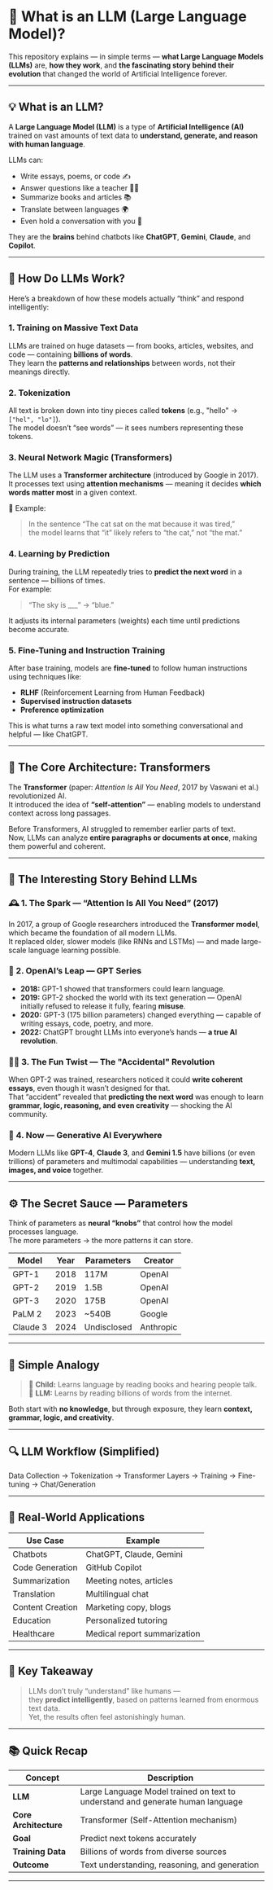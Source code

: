 # 🧠 What is an LLM (Large Language Model)?  

This repository explains — in simple terms — **what Large Language Models (LLMs)** are, **how they work**, and **the fascinating story behind their evolution** that changed the world of Artificial Intelligence forever.

---

## 💡 What is an LLM?

A **Large Language Model (LLM)** is a type of **Artificial Intelligence (AI)** trained on vast amounts of text data to **understand, generate, and reason with human language**.

LLMs can:
- Write essays, poems, or code ✍️  
- Answer questions like a teacher 🧑‍🏫  
- Summarize books and articles 📚  
- Translate between languages 🌍  
- Even hold a conversation with you 💬  

They are the **brains** behind chatbots like **ChatGPT**, **Gemini**, **Claude**, and **Copilot**.

---

## 🧬 How Do LLMs Work?

Here’s a breakdown of how these models actually “think” and respond intelligently:

### 1. **Training on Massive Text Data**
LLMs are trained on huge datasets — from books, articles, websites, and code — containing **billions of words**.  
They learn the **patterns and relationships** between words, not their meanings directly.

### 2. **Tokenization**
All text is broken down into tiny pieces called **tokens** (e.g., "hello" → `["hel", "lo"]`).  
The model doesn’t “see words” — it sees numbers representing these tokens.

### 3. **Neural Network Magic (Transformers)**
The LLM uses a **Transformer architecture** (introduced by Google in 2017).  
It processes text using **attention mechanisms** — meaning it decides **which words matter most** in a given context.

🧩 Example:
> In the sentence “The cat sat on the mat because it was tired,”  
> the model learns that “it” likely refers to “the cat,” not “the mat.”

### 4. **Learning by Prediction**
During training, the LLM repeatedly tries to **predict the next word** in a sentence — billions of times.  
For example:
> “The sky is ___” → “blue.”

It adjusts its internal parameters (weights) each time until predictions become accurate.

### 5. **Fine-Tuning and Instruction Training**
After base training, models are **fine-tuned** to follow human instructions using techniques like:
- **RLHF** (Reinforcement Learning from Human Feedback)
- **Supervised instruction datasets**
- **Preference optimization**

This is what turns a raw text model into something conversational and helpful — like ChatGPT.

---

## 🧠 The Core Architecture: Transformers

The **Transformer** (paper: *Attention Is All You Need*, 2017 by Vaswani et al.) revolutionized AI.  
It introduced the idea of **“self-attention”** — enabling models to understand context across long passages.

Before Transformers, AI struggled to remember earlier parts of text.  
Now, LLMs can analyze **entire paragraphs or documents at once**, making them powerful and coherent.

---

## 📜 The Interesting Story Behind LLMs

### 🕰️ 1. The Spark — “Attention Is All You Need” (2017)
In 2017, a group of Google researchers introduced the **Transformer model**, which became the foundation of all modern LLMs.  
It replaced older, slower models (like RNNs and LSTMs) — and made large-scale language learning possible.

### 🚀 2. OpenAI’s Leap — GPT Series
- **2018:** GPT-1 showed that transformers could learn language.
- **2019:** GPT-2 shocked the world with its text generation — OpenAI initially refused to release it fully, fearing **misuse**.
- **2020:** GPT-3 (175 billion parameters) changed everything — capable of writing essays, code, poetry, and more.
- **2022:** ChatGPT brought LLMs into everyone’s hands — **a true AI revolution**.

### 🧑‍💻 3. The Fun Twist — The "Accidental" Revolution
When GPT-2 was trained, researchers noticed it could **write coherent essays**, even though it wasn’t designed for that.  
That “accident” revealed that **predicting the next word** was enough to learn **grammar, logic, reasoning, and even creativity** — shocking the AI community.

### 🧩 4. Now — Generative AI Everywhere
Modern LLMs like **GPT-4**, **Claude 3**, and **Gemini 1.5** have billions (or even trillions) of parameters and multimodal capabilities — understanding **text, images, and voice** together.

---

## ⚙️ The Secret Sauce — Parameters

Think of parameters as **neural “knobs”** that control how the model processes language.  
The more parameters → the more patterns it can store.

| Model | Year | Parameters | Creator |
|--------|------|-------------|----------|
| GPT-1 | 2018 | 117M | OpenAI |
| GPT-2 | 2019 | 1.5B | OpenAI |
| GPT-3 | 2020 | 175B | OpenAI |
| PaLM 2 | 2023 | ~540B | Google |
| Claude 3 | 2024 | Undisclosed | Anthropic |

---

## 🧩 Simple Analogy

> 🧒 **Child:** Learns language by reading books and hearing people talk.  
> 🤖 **LLM:** Learns by reading billions of words from the internet.  

Both start with **no knowledge**, but through exposure, they learn **context, grammar, logic, and creativity**.

---

## 🔍 LLM Workflow (Simplified)

Data Collection → Tokenization → Transformer Layers → Training → Fine-tuning → Chat/Generation


---

## 🧭 Real-World Applications

| Use Case | Example |
|-----------|----------|
| Chatbots | ChatGPT, Claude, Gemini |
| Code Generation | GitHub Copilot |
| Summarization | Meeting notes, articles |
| Translation | Multilingual chat |
| Content Creation | Marketing copy, blogs |
| Education | Personalized tutoring |
| Healthcare | Medical report summarization |

---

## 🧠 Key Takeaway

> LLMs don’t truly “understand” like humans —  
> they **predict intelligently**, based on patterns learned from enormous text data.  
> Yet, the results often feel astonishingly human.

---

## 📚 Quick Recap

| Concept | Description |
|----------|--------------|
| **LLM** | Large Language Model trained on text to understand and generate human language |
| **Core Architecture** | Transformer (Self-Attention mechanism) |
| **Goal** | Predict next tokens accurately |
| **Training Data** | Billions of words from diverse sources |
| **Outcome** | Text understanding, reasoning, and generation |

---
